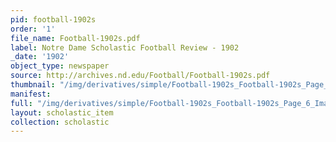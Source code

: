 ```yaml
---
pid: football-1902s
order: '1'
file_name: Football-1902s.pdf
label: Notre Dame Scholastic Football Review - 1902
_date: '1902'
object_type: newspaper
source: http://archives.nd.edu/Football/Football-1902s.pdf
thumbnail: "/img/derivatives/simple/Football-1902s_Football-1902s_Page_6_Image_0001/thumbnail.jpg"
manifest:
full: "/img/derivatives/simple/Football-1902s_Football-1902s_Page_6_Image_0001/fullwidth.jpg"
layout: scholastic_item
collection: scholastic
---
```

